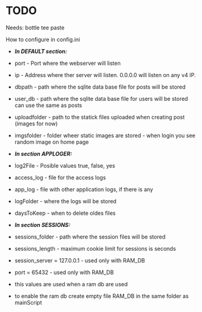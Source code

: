# TODO

Needs:
bottle
tee
paste

How to configure in config.ini  
- ***In DEFAULT section:***
- port - Port where the webserver will listen
- ip - Address where ther server will listen. 0.0.0.0 will listen on any v4 IP.
- dbpath - path where the sqlite data base file for posts will be stored
- user_db - path where the sqlite data base file for users will be stored can use the same as posts
- uploadfolder - path to the statick files uploaded when creating post (images for now)
- imgsfolder - folder wheer static images are stored - when login you see random image on home page
  
- ***In section APPLOGER:***
- log2File -  Posible values true, false, yes
- access_log - file for the access logs
- app_log - file with other application logs, if there is any
- logFolder - where the logs will be stored
- daysToKeep - when to delete oldes files

- ***In section SESSIONS:***
- sessions_folder - path where the session files will be stored
- sessions_length - maximum cookie limit for sessions is seconds
- session_server = 127.0.0.1 - used only with RAM_DB
- port = 65432 - used only with RAM_DB
 - this values are used when a ram db are used
 - to enable the ram db create empty file RAM_DB in the same folder as mainScript
  
